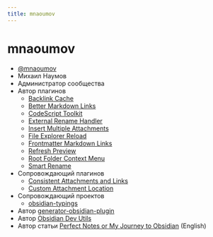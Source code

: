 ```yaml
---
title: mnaoumov
---
```


# mnaoumov

- [@mnaoumov](https://t.me/mnaoumov/)
- Михаил Наумов
- Администратор сообщества
- Автор плагинов
  - [Backlink Cache](<../Плагины/Backlink Cache.md>)
  - [Better Markdown Links](<../Плагины/Better Markdown Links.md>)
  - [CodeScript Toolkit](<../Плагины/CodeScript Toolkit.md>)
  - [External Rename Handler](<../Плагины/External Rename Handler.md>)
  - [Insert Multiple Attachments](<../Плагины/Insert Multiple Attachments.md>)
  - [File Explorer Reload](<../Плагины/File Explorer Reload.md>)
  - [Frontmatter Markdown Links](<../Плагины/Frontmatter Markdown Links.md>)
  - [Refresh Preview](<../Плагины/Refresh Preview.md>)
  - [Root Folder Context Menu](<../Плагины/Root Folder Context Menu.md>)
  - [Smart Rename](<../Плагины/Smart Rename.md>)
- Сопровождающий плагинов
  - [Consistent Attachments and Links](<../Плагины/Consistent Attachments and Links.md>)
  - [Custom Attachment Location](<../Плагины/Custom Attachment Location.md>)
- Сопровождающий проектов
  - [obsidian-typings](<../Скрипты и утилиты/obsidian-typings.md>)
- Автор [generator-obsidian-plugin](<../Скрипты и утилиты/generator-obsidian-plugin.md>)
- Автор [Obsidian Dev Utils](<../Скрипты и утилиты/Obsidian Dev Utils.md>)
- Автор статьи [Perfect Notes or My Journey to Obsidian](https://mnaoumov.wordpress.com/2022/05/08/perfect-notes-or-my-journey-to-obsidian/) (English)
